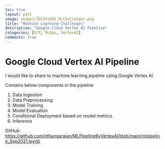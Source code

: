 ```yaml
---
toc: true
layout: post
image: images/2022Feb02_MLChallenges.png
title: "Machine Learning Challenges"
description: "Google Cloud Vertex AI Pipeline"
categories: [GCP, MLOps, VertexAI]
comments: true
---
```


# Google Cloud Vertex AI Pipeline

I would like to share to machine learning pipeline using Google Vertex AI.

Contains below components in the pipeline
1. Data Ingestion
2. Data Preprocessing
3. Model Training
4. Model Evaluation
5. Conditional Deployment based on model metrics
6. Inference

GitHub:
https://github.com/nthangarajan/MLPipelineByVertexAI/blob/main/mlpipeline_Sep2021.ipynb







